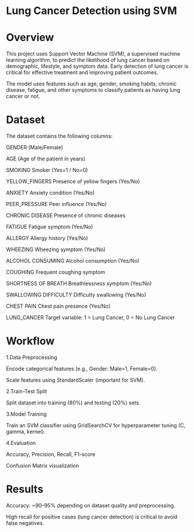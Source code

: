 # Lung Cancer Detection using SVM


# Overview

This project uses Support Vector Machine (SVM), a supervised machine learning algorithm, to predict the likelihood of lung cancer based on demographic, lifestyle, and symptom data. Early detection of lung cancer is critical for effective treatment and improving patient outcomes.

The model uses features such as age, gender, smoking habits, chronic disease, fatigue, and other symptoms to classify patients as having lung cancer or not.

# Dataset

The dataset contains the following columns:

GENDER (Male/Female)

AGE	(Age of the patient in years)

SMOKING	Smoker (Yes=1 / No=0)

YELLOW_FINGERS	Presence of yellow fingers (Yes/No)

ANXIETY	Anxiety condition (Yes/No)

PEER_PRESSURE	Peer influence (Yes/No)

CHRONIC DISEASE	Presence of chronic diseases

FATIGUE	Fatigue symptom (Yes/No)

ALLERGY	Allergy history (Yes/No)

WHEEZING	Wheezing symptom (Yes/No)

ALCOHOL CONSUMING	Alcohol consumption (Yes/No)

COUGHING	Frequent coughing symptom

SHORTNESS OF BREATH	Breathlessness symptom (Yes/No)

SWALLOWING DIFFICULTY	Difficulty swallowing (Yes/No)

CHEST PAIN	Chest pain presence (Yes/No)

LUNG_CANCER	Target variable: 1 = Lung Cancer, 0 = No Lung Cancer


# Workflow

1.Data Preprocessing

  Encode categorical features (e.g., Gender: Male=1, Female=0).

  Scale features using StandardScaler (important for SVM).

2.Train-Test Split

  Split dataset into training (80%) and testing (20%) sets.

3.Model Training

  Train an SVM classifier using GridSearchCV for hyperparameter tuning (C, gamma, kernel).

4.Evaluation

  Accuracy, Precision, Recall, F1-score

  Confusion Matrix visualization


# Results

Accuracy: ~90–95% depending on dataset quality and preprocessing.

High recall for positive cases (lung cancer detection) is critical to avoid false negatives.
